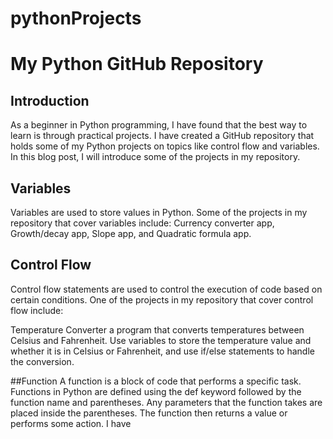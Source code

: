 # pythonProjects
# My Python GitHub Repository

## Introduction

As a beginner in Python programming, I have found that the best way to learn is through practical projects. I have created a GitHub repository that holds some of my Python projects on topics like control flow and variables. In this blog post, I will introduce some of the projects in my repository.

## Variables

Variables are used to store values in Python. Some of the projects in my repository that cover variables include:
Currency converter app, Growth/decay app, Slope app, and Quadratic formula app.
## Control Flow

Control flow statements are used to control the execution of code based on certain conditions. One of the projects in my repository that cover control flow include:

Temperature Converter a program that converts temperatures between Celsius and Fahrenheit. Use variables to store the temperature value and whether it is in Celsius or Fahrenheit, and use if/else statements to handle the conversion.

##Function
A function is a block of code that performs a specific task. Functions in Python are defined using the def keyword followed by the function name and parentheses. Any parameters that the function takes are placed inside the parentheses. The function then returns a value or performs some action. I have 
